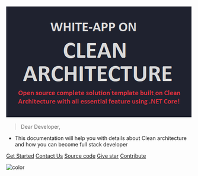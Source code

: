 ![logo](img/clean-architecture.png) 

> Dear Developer,
 
- This documentation will help you with details about Clean architecture and how you can become full stack developer

[Get Started](#Clean-Architecture)
[Contact Us](https://github.com/Amitpnk/Clean-Architecture-ASP.NET-Core/issues/new)
[Source code](https://github.com/Amitpnk/Clean-Architecture-ASP.NET-Core)
[Give star](https://github.com/Amitpnk/Clean-Architecture-ASP.NET-Core)
[Contribute](https://www.buymeacoffee.com/codewithamit)

![color](#1F222F)
